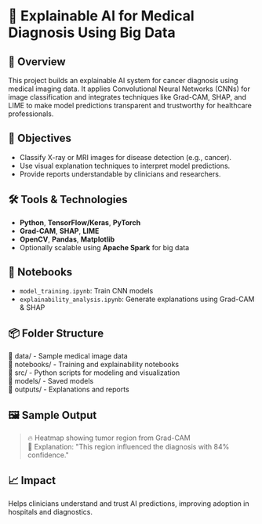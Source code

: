 # 🧠 Explainable AI for Medical Diagnosis Using Big Data

## 🧾 Overview
This project builds an explainable AI system for cancer diagnosis using medical imaging data. It applies Convolutional Neural Networks (CNNs) for image classification and integrates techniques like Grad-CAM, SHAP, and LIME to make model predictions transparent and trustworthy for healthcare professionals.

## 🎯 Objectives
- Classify X-ray or MRI images for disease detection (e.g., cancer).
- Use visual explanation techniques to interpret model predictions.
- Provide reports understandable by clinicians and researchers.

## 🛠️ Tools & Technologies
- **Python**, **TensorFlow/Keras**, **PyTorch**
- **Grad-CAM**, **SHAP**, **LIME**
- **OpenCV**, **Pandas**, **Matplotlib**
- Optionally scalable using **Apache Spark** for big data

## 🧪 Notebooks
- `model_training.ipynb`: Train CNN models
- `explainability_analysis.ipynb`: Generate explanations using Grad-CAM & SHAP

## 📦 Folder Structure
📁 data/ - Sample medical image data  
📁 notebooks/ - Training and explainability notebooks  
📁 src/ - Python scripts for modeling and visualization  
📁 models/ - Saved models  
📁 outputs/ - Explanations and reports

## 🖼️ Sample Output
> 🔥 Heatmap showing tumor region from Grad-CAM  
> 📄 Explanation: "This region influenced the diagnosis with 84% confidence."

## 📈 Impact
Helps clinicians understand and trust AI predictions, improving adoption in hospitals and diagnostics.
